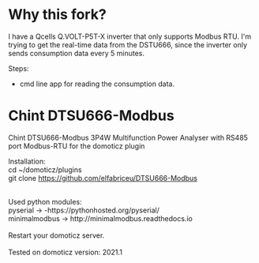 # Why this fork?
I have a Qcells Q.VOLT-P5T-X inverter that only supports Modbus RTU. I'm trying to get the real-time data from the DSTU666, since the inverter only sends consumption data every 5 minutes.

Steps:
- cmd line app for reading the consumption data.


# Chint DTSU666-Modbus
Chint DTSU666-Modbus 3P4W Multifunction Power Analyser with RS485 port Modbus-RTU for the domoticz plugin

Installation: <br>
cd ~/domoticz/plugins<br>
git clone https://github.com/elfabriceu/DTSU666-Modbus <br>

<br>
Used python modules: <br>
pyserial -> -https://pythonhosted.org/pyserial/ <br>
minimalmodbus -> http://minimalmodbus.readthedocs.io<br>
<br>
Restart your domoticz server.
<br>
<br>
Tested on domoticz version: 2021.1

